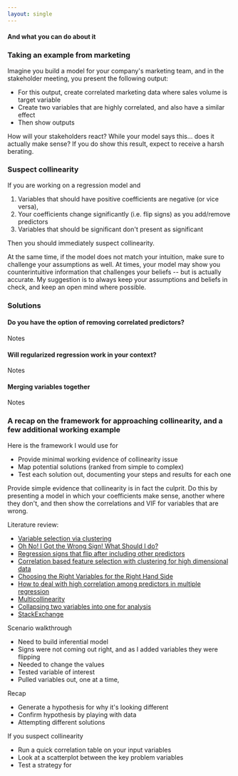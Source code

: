 ```yaml
---
layout: single
---
```

#### And what you can do about it

### Taking an example from marketing

Imagine you build a model for your company's marketing team, and in the stakeholder meeting, you present the following output:

- For this output, create correlated marketing data where sales volume is target variable
- Create two variables that are highly correlated, and also have a similar effect
- Then show outputs

How will your stakeholders react? While your model says this... does it actually make sense? If you do show this result, expect to receive a harsh berating. 

### Suspect collinearity

If you are working on a regression model and

1. Variables that should have positive coefficients are negative (or vice versa),
2. Your coefficients change significantly (i.e. flip signs) as you add/remove predictors
3. Variables that should be significant don't present as significant 

Then you should immediately suspect collinearity. 

At the same time, if the model does not match your intuition, make sure to challenge your assumptions as well. At times, your model may show you counterintuitive information that challenges your beliefs -- but is actually accurate. My suggestion is to always keep your assumptions and beliefs in check, and keep an open mind where possible. 

### Solutions

#### Do you have the option of removing correlated predictors? 

Notes

#### Will regularized regression work in your context? 

Notes

#### Merging variables together

Notes

### A recap on the framework for approaching collinearity, and a few additional working example

Here is the framework I would use for 
- Provide minimal working evidence of collinearity issue
- Map potential solutions (ranked from simple to complex)
- Test each solution out, documenting your steps and results for each one



Provide simple evidence that collinearity is in fact the culprit. Do this by presenting a model in which your coefficients make sense, another where they don't, and then show the correlations and VIF for variables that are wrong.





Literature review:
- [Variable selection via clustering](https://web.stanford.edu/class/stats202/content/lec5-condensed.pdf)
- [Oh No! I Got the Wrong Sign! What Should I do?](http://www.stat.columbia.edu/~gelman/stuff_for_blog/oh_no_I_got_the_wrong_sign.pdf)
- [Regression signs that flip after including other predictors](https://stats.stackexchange.com/questions/1580/regression-coefficients-that-flip-sign-after-including-other-predictors)
- [Correlation based feature selection with clustering for high dimensional data](https://www.sciencedirect.com/science/article/pii/S2314717218300059)
- [Choosing the Right Variables for the Right Hand Side](https://www.kellogg.northwestern.edu/faculty/dranove/htm/dranove/coursepages/Mgmt%20469/choosing%20variables.pdf)
- [How to deal with high correlation among predictors in multiple regression](https://stats.stackexchange.com/questions/38093/how-to-deal-with-high-correlation-among-predictors-in-multiple-regression)
- [Multicollinearity](https://statisticsbyjim.com/regression/multicollinearity-in-regression-analysis/)
- [Collapsing two variables into one for analysis](https://stats.stackexchange.com/questions/32472/collapsing-combining-two-variables-into-one-for-analysis)
- [StackExchange](https://stats.stackexchange.com/questions/198271/regression-coefficients-seem-to-have-the-wrong-sign-can-i-force-them-to-have-a)

Scenario walkthrough
- Need to build inferential model
- Signs were not coming out right, and as I added variables they were flipping
- Needed to change the values
- Tested variable of interest 
- Pulled variables out, one at a time, 


Recap 
- Generate a hypothesis for why it's looking different
- Confirm hypothesis by playing with data
- Attempting different solutions 


If you suspect collinearity
- Run a quick correlation table on your input variables
- Look at a scatterplot between the key problem variables
- Test a strategy for 
